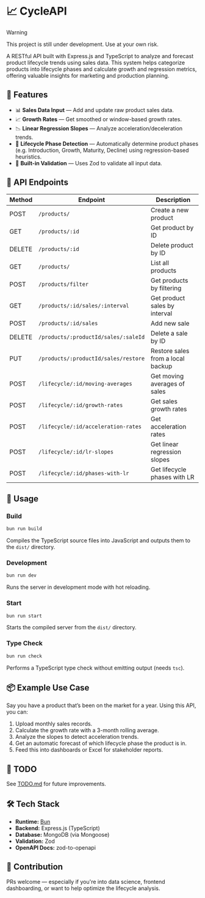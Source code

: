 # 📈 CycleAPI

> [!WARNING]
> This project is still under development. Use at your own risk.

A RESTful API built with Express.js and TypeScript to analyze and forecast product lifecycle trends using sales data. This system helps categorize products into lifecycle phases and calculate growth and regression metrics, offering valuable insights for marketing and production planning.

## 🧠 Features

- 📊 **Sales Data Input** — Add and update raw product sales data.
- 📈 **Growth Rates** — Get smoothed or window-based growth rates.
- 📉 **Linear Regression Slopes** — Analyze acceleration/deceleration trends.
- 🧬 **Lifecycle Phase Detection** — Automatically determine product phases (e.g. Introduction, Growth, Maturity, Decline) using regression-based heuristics.
- 🧪 **Built-in Validation** — Uses Zod to validate all input data.

## 🔗 API Endpoints

| Method | Endpoint                             | Description                       |
| ------ | ------------------------------------ | --------------------------------- |
| POST   | `/products/`                         | Create a new product              |
| GET    | `/products/:id`                      | Get product by ID                 |
| DELETE | `/products/:id`                      | Delete product by ID              |
| GET    | `/products/`                         | List all products                 |
| POST   | `/products/filter`                   | Get products by filtering         |
| GET    | `/products/:id/sales/:interval`      | Get product sales by interval     |
| POST   | `/products/:id/sales`                | Add new sale                      |
| DELETE | `/products/:productId/sales/:saleId` | Delete a sale by ID               |
| PUT    | `/products/:productId/sales/restore` | Restore sales from a local backup |
| POST   | `/lifecycle/:id/moving-averages`     | Get moving averages of sales      |
| POST   | `/lifecycle/:id/growth-rates`        | Get sales growth rates            |
| POST   | `/lifecycle/:id/acceleration-rates`  | Get acceleration rates            |
| POST   | `/lifecycle/:id/lr-slopes`           | Get linear regression slopes      |
| POST   | `/lifecycle/:id/phases-with-lr`      | Get lifecycle phases with LR      |

## 🚀 Usage

### Build

```bash
bun run build
```

Compiles the TypeScript source files into JavaScript and outputs them to the `dist/` directory.

### Development

```bash
bun run dev
```

Runs the server in development mode with hot reloading.

### Start

```bash
bun run start
```

Starts the compiled server from the `dist/` directory.

### Type Check

```bash
bun run check
```

Performs a TypeScript type check without emitting output (needs `tsc`).

## 📦 Example Use Case

Say you have a product that’s been on the market for a year. Using this API, you can:

1. Upload monthly sales records.
2. Calculate the growth rate with a 3-month rolling average.
3. Analyze the slopes to detect acceleration trends.
4. Get an automatic forecast of which lifecycle phase the product is in.
5. Feed this into dashboards or Excel for stakeholder reports.

## 📌 TODO

See [TODO.md](./docs/TODO.md) for future improvements.

## 🛠 Tech Stack

- **Runtime:** [Bun](https://bun.sh/)
- **Backend:** Express.js (TypeScript)
- **Database:** MongoDB (via Mongoose)
- **Validation:** Zod
- **OpenAPI Docs:** zod-to-openapi

## 📣 Contribution

PRs welcome — especially if you're into data science, frontend dashboarding, or want to help optimize the lifecycle analysis.
